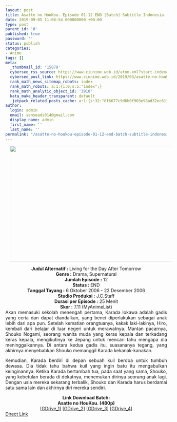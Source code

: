 ```yaml
---
layout: post
title: Asatte no HouKou. Episode 01-12 END [Batch] Subtitle Indonesia
date: 2019-09-05 11:08:54.000000000 +00:00
type: post
parent_id: '0'
published: true
password: ''
status: publish
categories:
- Anime
tags: []
meta:
  _thumbnail_id: '15879'
  cyberseo_rss_source: https://www.ciunime.web.id/atom.xml?start-index=3451&max-results=150
  cyberseo_post_link: https://www.ciunime.web.id/2019/03/asatte-no-houkou-episode-01-12-end.html
  rank_math_news_sitemap_robots: index
  rank_math_robots: a:1:{i:0;s:5:"index";}
  rank_math_analytic_object_id: '3910'
  kata_make_header_transparent: default
  _jetpack_related_posts_cache: a:1:{s:32:"8f6677c9d6b0f903e98ad32ec61f8deb";a:2:{s:7:"expires";i:1643715664;s:7:"payload";a:0:{}}}
author:
  login: admin
  email: senseads014@gmail.com
  display_name: admin
  first_name: ''
  last_name: ''
permalink: "/asatte-no-houkou-episode-01-12-end-batch-subtitle-indonesia/"
---
```

<div class="separator" style="clear: both; text-align: center;"><a href="https://3.bp.blogspot.com/-MbIqppz-dYU/XJ2mE0eIy0I/AAAAAAAAKuw/4IuGDjLvOm0CRsrM_HEuhVWOUJXqxD5wwCLcBGAs/s1600/Asatte%2Bno%2BHouKou..jpg" imageanchor="1" style="margin-left: 1em; margin-right: 1em;"><img border="0" data-original-height="720" data-original-width="1280" height="360" src="{{ site.baseurl }}/assets/2019/09/Asatte%2Bno%2BHouKou..jpg" width="640" /></a></div>
<p>
<div style="text-align: center;"><b>Judul</b><b><b> Alternatif</b> :</b> Living for the Day After Tomorrow</div>
<div style="text-align: center;"><b><b>Genre :</b></b> Drama, Supernatural</div>
<div style="text-align: center;"><b>Jumlah Episode :</b> 12<br /><b>Status :&nbsp;</b>END<br /><b>Tanggal Tayang :</b> 6 Oktober 2006 - 22 Desember 2006<br /><b>Studio Produksi :</b> J.C.Staff<br /><b>Durasi per Episode :</b> 25 Menit</div>
<div style="text-align: center;"><b>Skor :</b> 7.11 (MyAnimeList)</div>
<div style="text-align: center;"></div>
<div style="text-align: justify;">Akan memasuki sekolah menengah pertama, Karada Iokawa adalah gadis yang ceria dan dapat diandalkan, yang benci diperlakukan sebagai anak lebih dari apa pun. Setelah kematian orangtuanya, kakak laki-lakinya, Hiro, kembali dari belajar di luar negeri untuk merawatnya. Mantan pacarnya, Shouko Nogami, seorang wanita muda yang keras kepala dan terkadang keras kepala, mengikutinya ke Jepang untuk mencari tahu mengapa dia meninggalkannya. Di antara kedua gadis itu, suasananya tegang, yang akhirnya menyebabkan Shouko memanggil Karada kekanak-kanakan.</p>
<p>Kemudian, Karada berdiri di depan sebuah kuil berdoa untuk tumbuh dewasa. Dia tidak tahu bahwa kuil yang ingin batu itu mengabulkan keinginannya. Ketika Karada bertambah tua, pada saat yang sama, Shouko, yang kebetulan berada di dekatnya, menemukan dirinya seorang anak lagi. Dengan usia mereka sekarang terbalik, Shouko dan Karada harus berdamai satu sama lain dan akhirnya diri mereka sendiri.</p></div>
<div style="text-align: justify;"></div>
<div style="text-align: justify;"></div>
<div style="text-align: center;"><b>Link Download Batch:</b></div>
<div style="text-align: center;"><b>Asatte no HouKou. (480p)</b></div>
<div style="text-align: center;">[<a href="https://drive.google.com/uc?export=download&amp;id=1aAMPHgw-2JKZvhZYbyBSNk2w1nsqqCE-" target="_blank" rel="noopener">GDrive_1</a>] [<a href="https://drive.google.com/uc?export=download&amp;id=1TvTv6LrpQF6ieTmVVcIO5hKpL7wDmrKc" target="_blank" rel="noopener">GDrive_2</a>] [<a href="https://drive.google.com/uc?export=download&amp;id=1J4QbvX7gIE5b-wx3HK5aVTF7RgvopLDi" target="_blank" rel="noopener">GDrive_3</a>] [<a href="https://drive.google.com/uc?export=download&amp;id=1myBiIsTZ0ZV3HlUCJTm-78_GWISzZwg3" target="_blank" rel="noopener">GDrive_4</a>]</div>
<link rel="stylesheet" href="https://cdnjs.cloudflare.com/ajax/libs/font-awesome/4.7.0/css/font-awesome.min.css" />
<div class="divbtn"> <a href="https://handymansurrender.com/fihup8buzv?key=94550f7ce39444073321dde3b8782f97" class="btn"><i class="fa fa-download"></i> Direct Link</a> </div>

